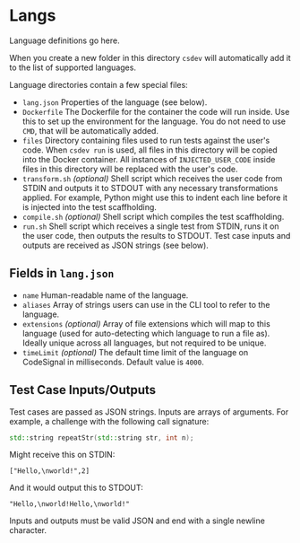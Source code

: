 # Langs

Language definitions go here.

When you create a new folder in this directory `csdev` will automatically add it to the list of supported languages.

Language directories contain a few special files:

- `lang.json` Properties of the language (see below).
- `Dockerfile` The Dockerfile for the container the code will run inside. Use this to set up the environment for the language. You do not need to use `CMD`, that will be automatically added.
- `files` Directory containing files used to run tests against the user's code. When `csdev run` is used, all files in this directory will be copied into the Docker container. All instances of `INJECTED_USER_CODE` inside files in this directory will be replaced with the user's code.
- `transform.sh` _(optional)_ Shell script which receives the user code from STDIN and outputs it to STDOUT with any necessary transformations applied. For example, Python might use this to indent each line before it is injected into the test scaffholding.
- `compile.sh` _(optional)_ Shell script which compiles the test scaffholding.
- `run.sh` Shell script which receives a single test from STDIN, runs it on the user code, then outputs the results to STDOUT. Test case inputs and outputs are received as JSON strings (see below).

## Fields in `lang.json`

- `name` Human-readable name of the language.
- `aliases` Array of strings users can use in the CLI tool to refer to the language.
- `extensions` _(optional)_ Array of file extensions which will map to this language (used for auto-detecting which language to run a file as). Ideally unique across all languages, but not required to be unique.
- `timeLimit` _(optional)_ The default time limit of the language on CodeSignal in milliseconds. Default value is `4000`.

## Test Case Inputs/Outputs

Test cases are passed as JSON strings. Inputs are arrays of arguments. For example, a challenge with the following call signature:

```cpp
std::string repeatStr(std::string str, int n);
```

Might receive this on STDIN:

```
["Hello,\nworld!",2]
```

And it would output this to STDOUT:

```
"Hello,\nworld!Hello,\nworld!"
```

Inputs and outputs must be valid JSON and end with a single newline character.
